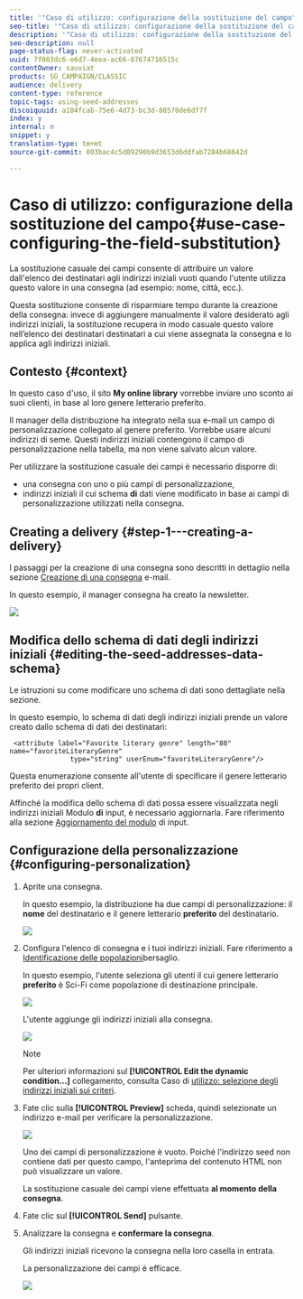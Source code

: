 ```yaml
---
title: '"Caso di utilizzo: configurazione della sostituzione del campo"'
seo-title: '"Caso di utilizzo: configurazione della sostituzione del campo"'
description: '"Caso di utilizzo: configurazione della sostituzione del campo"'
seo-description: null
page-status-flag: never-activated
uuid: 7f083dc6-e6d7-4eea-ac66-87674716515c
contentOwner: sauviat
products: SG_CAMPAIGN/CLASSIC
audience: delivery
content-type: reference
topic-tags: using-seed-addresses
discoiquuid: a104fcab-75e6-4d73-bc3d-88570de6df7f
index: y
internal: n
snippet: y
translation-type: tm+mt
source-git-commit: 003bac4c5d89290b9d3653d6ddfab7284b68642d

---
```



# Caso di utilizzo: configurazione della sostituzione del campo{#use-case-configuring-the-field-substitution}

La sostituzione casuale dei campi consente di attribuire un valore dall&#39;elenco dei destinatari agli indirizzi iniziali vuoti quando l&#39;utente utilizza questo valore in una consegna (ad esempio: nome, città, ecc.).

Questa sostituzione consente di risparmiare tempo durante la creazione della consegna: invece di aggiungere manualmente il valore desiderato agli indirizzi iniziali, la sostituzione recupera in modo casuale questo valore nell’elenco dei destinatari destinatari a cui viene assegnata la consegna e lo applica agli indirizzi iniziali.

## Contesto {#context}

In questo caso d&#39;uso, il sito **My online library** vorrebbe inviare uno sconto ai suoi clienti, in base al loro genere letterario preferito.

Il manager della distribuzione ha integrato nella sua e-mail un campo di personalizzazione collegato al genere preferito. Vorrebbe usare alcuni indirizzi di seme. Questi indirizzi iniziali contengono il campo di personalizzazione nella tabella, ma non viene salvato alcun valore.

Per utilizzare la sostituzione casuale dei campi è necessario disporre di:

* una consegna con uno o più campi di personalizzazione,
* indirizzi iniziali il cui schema **di** dati viene modificato in base ai campi di personalizzazione utilizzati nella consegna.

## Creating a delivery {#step-1---creating-a-delivery}

I passaggi per la creazione di una consegna sono descritti in dettaglio nella sezione [Creazione di una consegna](../../delivery/using/creating-an-email-delivery.md) e-mail.

In questo esempio, il manager consegna ha creato la newsletter.

![](assets/dlv_seeds_usecase_24.png)

## Modifica dello schema di dati degli indirizzi iniziali {#editing-the-seed-addresses-data-schema}

Le istruzioni su come modificare uno schema di dati sono dettagliate nella sezione.

In questo esempio, lo schema di dati degli indirizzi iniziali prende un valore creato dallo schema di dati dei destinatari:

```
 <attribute label="Favorite literary genre" length="80" name="favoriteLiteraryGenre"
               type="string" userEnum="favoriteLiteraryGenre"/>
```

Questa enumerazione consente all&#39;utente di specificare il genere letterario preferito dei propri client.

Affinché la modifica dello schema di dati possa essere visualizzata negli indirizzi iniziali Modulo **di** input, è necessario aggiornarla. Fare riferimento alla sezione [Aggiornamento del modulo](../../delivery/using/use-case--selecting-seed-addresses-on-criteria.md#updating-the-input-form) di input.

## Configurazione della personalizzazione {#configuring-personalization}

1. Aprite una consegna.

   In questo esempio, la distribuzione ha due campi di personalizzazione: il **nome** del destinatario e il genere letterario **preferito** del destinatario.

   ![](assets/dlv_seeds_usecase_25.png)

1. Configura l&#39;elenco di consegna e i tuoi indirizzi iniziali. Fare riferimento a [Identificazione delle popolazioni](../../delivery/using/steps-defining-the-target-population.md)bersaglio.

   In questo esempio, l&#39;utente seleziona gli utenti il cui genere letterario **preferito** è Sci-Fi come popolazione di destinazione principale.

   ![](assets/dlv_seeds_usecase_26.png)

   L&#39;utente aggiunge gli indirizzi iniziali alla consegna.

   ![](assets/dlv_seeds_usecase_27.png)

   >[!NOTE]
   >
   >Per ulteriori informazioni sul **[!UICONTROL Edit the dynamic condition...]** collegamento, consulta Caso di [utilizzo: selezione degli indirizzi iniziali sui criteri](../../delivery/using/use-case--selecting-seed-addresses-on-criteria.md).

1. Fate clic sulla **[!UICONTROL Preview]** scheda, quindi selezionate un indirizzo e-mail per verificare la personalizzazione.

   ![](assets/dlv_seeds_usecase_28.png)

   Uno dei campi di personalizzazione è vuoto. Poiché l&#39;indirizzo seed non contiene dati per questo campo, l&#39;anteprima del contenuto HTML non può visualizzare un valore.

   La sostituzione casuale dei campi viene effettuata **al momento della consegna**.

1. Fate clic sul **[!UICONTROL Send]** pulsante.
1. Analizzare la consegna e **confermare la consegna**.

   Gli indirizzi iniziali ricevono la consegna nella loro casella in entrata.

   La personalizzazione dei campi è efficace.

   ![](assets/dlv_seeds_usecase_08.png)
